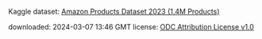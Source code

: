Kaggle dataset: [Amazon Products Dataset 2023 (1.4M Products)](https://www.kaggle.com/datasets/asaniczka/amazon-products-dataset-2023-1-4m-products)

downloaded: 2024-03-07 13:46 GMT
license: [ODC Attribution License v1.0](https://opendatacommons.org/licenses/by/1-0/index.html)